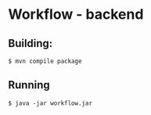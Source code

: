 # Workflow - backend

## Building:

```console
$ mvn compile package
```

## Running

```console
$ java -jar workflow.jar
```